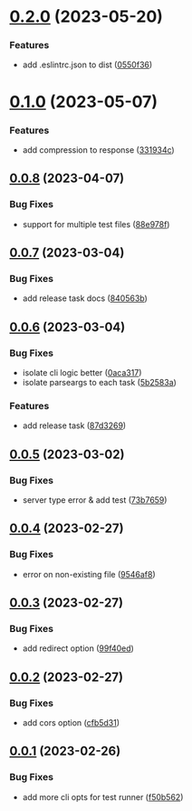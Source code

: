 # [0.2.0](https://github.com/luwes/wet-run/compare/v0.1.0...v0.2.0) (2023-05-20)


### Features

* add .eslintrc.json to dist ([0550f36](https://github.com/luwes/wet-run/commit/0550f36f91948127492d1cc329e61389e19cdc75))



# [0.1.0](https://github.com/luwes/wet-run/compare/v0.0.8...v0.1.0) (2023-05-07)


### Features

* add compression to response ([331934c](https://github.com/luwes/wet-run/commit/331934c5fbacb6b23a91cbf1f80aae77394c2e24))



## [0.0.8](https://github.com/luwes/wet-run/compare/v0.0.7...v0.0.8) (2023-04-07)


### Bug Fixes

* support for multiple test files ([88e978f](https://github.com/luwes/wet-run/commit/88e978faf96daf1ebcf93cc39f679450933a54b0))



## [0.0.7](https://github.com/luwes/wet-run/compare/v0.0.6...v0.0.7) (2023-03-04)


### Bug Fixes

* add release task docs ([840563b](https://github.com/luwes/wet-run/commit/840563b0aade90201eac130144185a7db5c3b6c6))



## [0.0.6](https://github.com/luwes/wet-run/compare/v0.0.5...v0.0.6) (2023-03-04)


### Bug Fixes

* isolate cli logic better ([0aca317](https://github.com/luwes/wet-run/commit/0aca31739bc99d286ce6e266df6237da76a50635))
* isolate parseargs to each task ([5b2583a](https://github.com/luwes/wet-run/commit/5b2583a30d9d5e0700e9deb760a66e1244c3fd5a))


### Features

* add release task ([87d3269](https://github.com/luwes/wet-run/commit/87d326941420688a64c69c47c77a59a847200019))



## [0.0.5](https://github.com/luwes/wet-run/compare/v0.0.4...v0.0.5) (2023-03-02)


### Bug Fixes

* server type error & add test ([73b7659](https://github.com/luwes/wet-run/commit/73b7659dec30e4f773bd1afc7cce1b6327e41a16))



## [0.0.4](https://github.com/luwes/wet-run/compare/v0.0.3...v0.0.4) (2023-02-27)


### Bug Fixes

* error on non-existing file ([9546af8](https://github.com/luwes/wet-run/commit/9546af82d97e817a7d8437bdeea3e9f319f3f316))



## [0.0.3](https://github.com/luwes/wet-run/compare/v0.0.2...v0.0.3) (2023-02-27)


### Bug Fixes

* add redirect option ([99f40ed](https://github.com/luwes/wet-run/commit/99f40ed0142568c352cad4c1e58b42e7b423f042))



## [0.0.2](https://github.com/luwes/wet-run/compare/v0.0.1...v0.0.2) (2023-02-27)


### Bug Fixes

* add cors option ([cfb5d31](https://github.com/luwes/wet-run/commit/cfb5d3165841e62a751f5d697963a328de975c4d))



## [0.0.1](https://github.com/luwes/wet-run/compare/f50b562c5cee276471ea050d2d89936a2259477a...v0.0.1) (2023-02-26)


### Bug Fixes

* add more cli opts for test runner ([f50b562](https://github.com/luwes/wet-run/commit/f50b562c5cee276471ea050d2d89936a2259477a))



